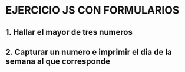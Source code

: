 # EJERCICIO JS CON FORMULARIOS

## 1. Hallar el mayor de tres numeros

## 2. Capturar un numero e imprimir el dia de la semana al que corresponde 